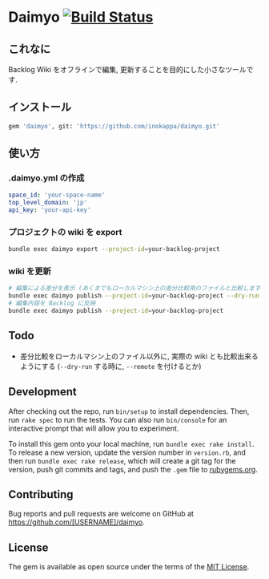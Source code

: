 # Daimyo [![Build Status](https://travis-ci.org/inokappa/daimyo.svg?branch=master)](https://travis-ci.org/inokappa/daimyo)

## これなに

Backlog Wiki をオフラインで編集, 更新することを目的にした小さなツールです.

## インストール

```sh
gem 'daimyo', git: 'https://github.com/inokappa/daimyo.git'
```

## 使い方

### .daimyo.yml の作成

```yaml
space_id: 'your-space-name'
top_level_domain: 'jp'
api_key: 'your-api-key'
```

### プロジェクトの wiki を export

```sh
bundle exec daimyo export --project-id=your-backlog-project
```

### wiki を更新

```sh
# 編集による差分を表示 (あくまでもローカルマシン上の差分比較用のファイルと比較します)
bundle exec daimyo publish --project-id=your-backlog-project --dry-run
# 編集内容を Backlog に反映
bundle exec daimyo publish --project-id=your-backlog-project
```

## Todo

* 差分比較をローカルマシン上のファイル以外に, 実際の wiki とも比較出来るようにする (`--dry-run` する時に, `--remote` を付けるとか)

## Development

After checking out the repo, run `bin/setup` to install dependencies. Then, run `rake spec` to run the tests. You can also run `bin/console` for an interactive prompt that will allow you to experiment.

To install this gem onto your local machine, run `bundle exec rake install`. To release a new version, update the version number in `version.rb`, and then run `bundle exec rake release`, which will create a git tag for the version, push git commits and tags, and push the `.gem` file to [rubygems.org](https://rubygems.org).

## Contributing

Bug reports and pull requests are welcome on GitHub at https://github.com/[USERNAME]/daimyo.

## License

The gem is available as open source under the terms of the [MIT License](https://opensource.org/licenses/MIT).
